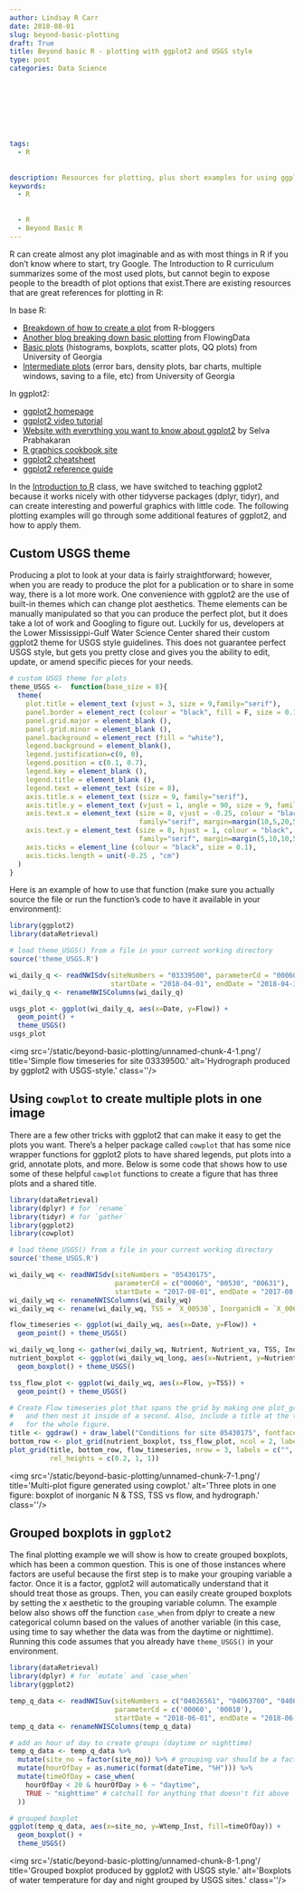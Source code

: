```yaml
---
author: Lindsay R Carr
date: 2018-08-01
slug: beyond-basic-plotting
draft: True
title: Beyond basic R - plotting with ggplot2 and USGS style
type: post
categories: Data Science
 
 
 
 
 
 
 

tags: 
  - R
 
 
description: Resources for plotting, plus short examples for using ggplot2 for common use-cases and adding USGS style.
keywords:
  - R
 
 
  - R
  - Beyond Basic R
---
```

R can create almost any plot imaginable and as with most things in R if you don’t know where to start, try Google. The Introduction to R curriculum summarizes some of the most used plots, but cannot begin to expose people to the breadth of plot options that exist.There are existing resources that are great references for plotting in R:

In base R:

-   [Breakdown of how to create a plot](https://www.r-bloggers.com/how-to-plot-a-graph-in-r/) from R-bloggers
-   [Another blog breaking down basic plotting](https://flowingdata.com/2012/12/17/getting-started-with-charts-in-r/) from FlowingData
-   [Basic plots](https://www.cyclismo.org/tutorial/R/plotting.html) (histograms, boxplots, scatter plots, QQ plots) from University of Georgia
-   [Intermediate plots](https://www.cyclismo.org/tutorial/R/intermediatePlotting.html) (error bars, density plots, bar charts, multiple windows, saving to a file, etc) from University of Georgia

In ggplot2:

-   [ggplot2 homepage](http://ggplot2.tidyverse.org/)
-   [ggplot2 video tutorial](https://www.youtube.com/watch?v=rsG-GgR0aEY)
-   [Website with everything you want to know about ggplot2](http://r-statistics.co/Complete-Ggplot2-Tutorial-Part1-With-R-Code.html) by Selva Prabhakaran
-   [R graphics cookbook site](http://www.cookbook-r.com/Graphs/)
-   [ggplot2 cheatsheet](https://www.rstudio.com/wp-content/uploads/2015/03/ggplot2-cheatsheet.pdf)
-   [ggplot2 reference guide](http://ggplot2.tidyverse.org/reference/)

In the [Introduction to R](https://owi.usgs.gov/R/training-curriculum/intro-curriculum) class, we have switched to teaching ggplot2 because it works nicely with other tidyverse packages (dplyr, tidyr), and can create interesting and powerful graphics with little code. The following plotting examples will go through some additional features of ggplot2, and how to apply them.

Custom USGS theme
-----------------

Producing a plot to look at your data is fairly straightforward; however, when you are ready to produce the plot for a publication or to share in some way, there is a lot more work. One convenience with ggplot2 are the use of built-in themes which can change plot aesthetics. Theme elements can be manually manipulated so that you can produce the perfect plot, but it does take a lot of work and Googling to figure out. Luckily for us, developers at the Lower Mississippi-Gulf Water Science Center shared their custom ggplot2 theme for USGS style guidelines. This does not guarantee perfect USGS style, but gets you pretty close and gives you the ability to edit, update, or amend specific pieces for your needs.

``` r
# custom USGS theme for plots
theme_USGS <-  function(base_size = 8){
  theme(
    plot.title = element_text (vjust = 3, size = 9,family="serif"), 
    panel.border = element_rect (colour = "black", fill = F, size = 0.1),
    panel.grid.major = element_blank (),
    panel.grid.minor = element_blank (),
    panel.background = element_rect (fill = "white"),
    legend.background = element_blank(),
    legend.justification=c(0, 0),
    legend.position = c(0.1, 0.7),
    legend.key = element_blank (),
    legend.title = element_blank (),
    legend.text = element_text (size = 8),
    axis.title.x = element_text (size = 9, family="serif"),
    axis.title.y = element_text (vjust = 1, angle = 90, size = 9, family="serif"),
    axis.text.x = element_text (size = 8, vjust = -0.25, colour = "black", 
                                family="serif", margin=margin(10,5,20,5,"pt")),
    axis.text.y = element_text (size = 8, hjust = 1, colour = "black", 
                                family="serif", margin=margin(5,10,10,5,"pt")),
    axis.ticks = element_line (colour = "black", size = 0.1),
    axis.ticks.length = unit(-0.25 , "cm")
  )
}
```

Here is an example of how to use that function (make sure you actually source the file or run the function’s code to have it available in your environment):

``` r
library(ggplot2)
library(dataRetrieval)
```

``` r
# load theme_USGS() from a file in your current working directory
source('theme_USGS.R')
```

``` r
wi_daily_q <- readNWISdv(siteNumbers = "03339500", parameterCd = "00060",
                         startDate = "2018-04-01", endDate = "2018-04-30")
wi_daily_q <- renameNWISColumns(wi_daily_q)

usgs_plot <- ggplot(wi_daily_q, aes(x=Date, y=Flow)) + 
  geom_point() + 
  theme_USGS()
usgs_plot
```

<img src='/static/beyond-basic-plotting/unnamed-chunk-4-1.png'/ title='Simple flow timeseries for site 03339500.' alt='Hydrograph produced by ggplot2 with USGS-style.' class=''/>

Using `cowplot` to create multiple plots in one image
-----------------------------------------------------

There are a few other tricks with ggplot2 that can make it easy to get the plots you want. There’s a helper package called `cowplot` that has some nice wrapper functions for ggplot2 plots to have shared legends, put plots into a grid, annotate plots, and more. Below is some code that shows how to use some of these helpful `cowplot` functions to create a figure that has three plots and a shared title.

``` r
library(dataRetrieval)
library(dplyr) # for `rename`
library(tidyr) # for `gather`
library(ggplot2)
library(cowplot)
```

``` r
# load theme_USGS() from a file in your current working directory
source('theme_USGS.R')
```

``` r
wi_daily_wq <- readNWISdv(siteNumbers = "05430175", 
                          parameterCd = c("00060", "00530", "00631"),
                          startDate = "2017-08-01", endDate = "2017-08-31")
wi_daily_wq <- renameNWISColumns(wi_daily_wq)
wi_daily_wq <- rename(wi_daily_wq, TSS = `X_00530`, InorganicN = `X_00631`)

flow_timeseries <- ggplot(wi_daily_wq, aes(x=Date, y=Flow)) + 
  geom_point() + theme_USGS()

wi_daily_wq_long <- gather(wi_daily_wq, Nutrient, Nutrient_va, TSS, InorganicN)
nutrient_boxplot <- ggplot(wi_daily_wq_long, aes(x=Nutrient, y=Nutrient_va)) +
  geom_boxplot() + theme_USGS()

tss_flow_plot <- ggplot(wi_daily_wq, aes(x=Flow, y=TSS)) + 
  geom_point() + theme_USGS()

# Create Flow timeseries plot that spans the grid by making one plot_grid
#   and then nest it inside of a second. Also, include a title at the top 
#   for the whole figure. 
title <- ggdraw() + draw_label("Conditions for site 05430175", fontface='bold')
bottom_row <- plot_grid(nutrient_boxplot, tss_flow_plot, ncol = 2, labels = "AUTO")
plot_grid(title, bottom_row, flow_timeseries, nrow = 3, labels = c("", "", "C"),
          rel_heights = c(0.2, 1, 1))
```

<img src='/static/beyond-basic-plotting/unnamed-chunk-7-1.png'/ title='Multi-plot figure generated using cowplot.' alt='Three plots in one figure: boxplot of inorganic N & TSS, TSS vs flow, and hydrograph.' class=''/>

Grouped boxplots in `ggplot2`
-----------------------------

The final plotting example we will show is how to create grouped boxplots, which has been a common question. This is one of those instances where factors are useful because the first step is to make your grouping variable a factor. Once it is a factor, ggplot2 will automatically understand that it should treat those as groups. Then, you can easily create grouped boxplots by setting the x aesthetic to the grouping variable column. The example below also shows off the function `case_when` from dplyr to create a new categorical column based on the values of another variable (in this case, using time to say whether the data was from the daytime or nighttime). Running this code assumes that you already have `theme_USGS()` in your environment.

``` r
library(dataRetrieval)
library(dplyr) # for `mutate` and `case_when`
library(ggplot2)

temp_q_data <- readNWISuv(siteNumbers = c("04026561", "04063700", "04082400", "05427927"),
                          parameterCd = c('00060', '00010'), 
                          startDate = "2018-06-01", endDate = "2018-06-03")
temp_q_data <- renameNWISColumns(temp_q_data)

# add an hour of day to create groups (daytime or nighttime)
temp_q_data <- temp_q_data %>% 
  mutate(site_no = factor(site_no)) %>% # grouping var should be a factor
  mutate(hourOfDay = as.numeric(format(dateTime, "%H"))) %>% 
  mutate(timeOfDay = case_when(
    hourOfDay < 20 & hourOfDay > 6 ~ "daytime",
    TRUE ~ "nighttime" # catchall for anything that doesn't fit above
  ))

# grouped boxplot
ggplot(temp_q_data, aes(x=site_no, y=Wtemp_Inst, fill=timeOfDay)) +
  geom_boxplot() +
  theme_USGS()
```

<img src='/static/beyond-basic-plotting/unnamed-chunk-8-1.png'/ title='Grouped boxplot produced by ggplot2 with USGS style.' alt='Boxplots of water temperature for day and night grouped by USGS sites.' class=''/>
